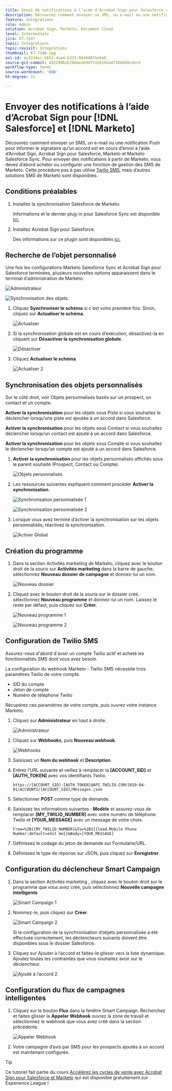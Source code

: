 ```yaml
---
title: Envoi de notifications à l’aide d’Acrobat Sign pour Salesforce et Marketo
description: Découvrez comment envoyer un SMS, un e-mail ou une notification Push pour informer le signataire qu’un accord est en cours d’envoi
feature: Integrations
role: Admin
solution: Acrobat Sign, Marketo, Document Cloud
level: Intermediate
jira: KT-7247
topic: Integrations
topic-revisit: Integrations
thumbnail: KT-7248.jpg
exl-id: ac3334ec-b65f-4ce4-b323-884948f5e0a6
source-git-commit: 452299b2b786beab9df7a5019da4f3840d9cdec9
workflow-type: tm+mt
source-wordcount: '688'
ht-degree: 1%

---
```


# Envoyer des notifications à l’aide d’Acrobat Sign pour [!DNL Salesforce] et [!DNL Marketo]

Découvrez comment envoyer un SMS, un e-mail ou une notification Push pour informer le signataire qu’un accord est en cours d’envoi à l’aide d’Acrobat Sign, Acrobat Sign pour Salesforce, Marketo et Marketo Salesforce Sync. Pour envoyer des notifications à partir de Marketo, vous devez d’abord acheter ou configurer une fonction de gestion des SMS de Marketo. Cette procédure pas à pas utilise [Twilio SMS](https://launchpoint.marketo.com/twilio/twilio-sms-for-marketo/), mais d’autres solutions SMS de Marketo sont disponibles.

## Conditions préalables

1. Installez la synchronisation Salesforce de Marketo.

   Informations et le dernier plug-in pour Salesforce Sync est disponible [ici.](https://experienceleague.adobe.com/docs/marketo/using/product-docs/crm-sync/salesforce-sync/understanding-the-salesforce-sync.html)

1. Installez Acrobat Sign pour Salesforce.

   Des informations sur ce plugin sont disponibles [ici.](https://helpx.adobe.com/ca/sign/using/salesforce-integration-installation-guide.html)

## Recherche de l’objet personnalisé

Une fois les configurations Marketo Salesforce Sync et Acrobat Sign pour Salesforce terminées, plusieurs nouvelles options apparaissent dans le terminal d’administration de Marketo.

![Administrateur](assets/adminTab.png)

![Synchronisation des objets](assets/salesforceAdmin.png)

1. Cliquez **Synchroniser le schéma** si c&#39;est votre première fois. Sinon, cliquez sur **Actualiser le schéma**.

   ![Actualiser](assets/refreshSchema1.png)

1. Si la synchronisation globale est en cours d’exécution, désactivez-la en cliquant sur **Désactiver la synchronisation globale**.

   ![Désactiver](assets/disableGlobal.png)

1. Cliquez **Actualiser le schéma**.

   ![Actualiser 2](assets/refreshSchema2.png)

## Synchronisation des objets personnalisés

Sur le côté droit, voir Objets personnalisés basés sur un prospect, un contact et un compte.

**Activer la synchronisation** pour les objets sous Piste si vous souhaitez le déclencher lorsqu’une piste est ajoutée à un accord dans Salesforce.

**Activer la synchronisation** pour les objets sous Contact si vous souhaitez déclencher lorsqu’un contact est ajouté à un accord dans Salesforce.

**Activer la synchronisation** pour les objets sous Compte si vous souhaitez le déclencher lorsqu’un compte est ajouté à un accord dans Salesforce.

1. **Activer la synchronisation** pour les objets personnalisés affichés sous le parent souhaité (Prospect, Contact ou Compte).

   ![Objets personnalisés](assets/customObjects.png)

1. Les ressources suivantes expliquent comment procéder **Activer la synchronisation**.

   ![Synchronisation personnalisée 1](assets/customObjectSync1.png)

   ![Synchronisation personnalisée 2](assets/customObjectSync2.png)

1. Lorsque vous avez terminé d’activer la synchronisation sur les objets personnalisés, réactivez la synchronisation.

   ![Activer Global](assets/enableGlobal.png)

## Création du programme

1. Dans la section Activités marketing de Marketo, cliquez avec le bouton droit de la souris sur **Activités marketing** dans la barre de gauche, sélectionnez **Nouveau dossier de campagne** et donnez-lui un nom.

   ![Nouveau dossier](assets/newFolder.png)

1. Cliquez avec le bouton droit de la souris sur le dossier créé, sélectionnez **Nouveau programme** et donnez-lui un nom. Laissez le reste par défaut, puis cliquez sur **Créer**.

   ![Nouveau programme 1](assets/newProgram1.png)

   ![Nouveau programme 2](assets/newProgram2.png)

## Configuration de Twilio SMS

Assurez-vous d&#39;abord d&#39;avoir un compte Twilio actif et acheté les fonctionnalités SMS dont vous avez besoin.

La configuration du webhook Marketo - Twilio SMS nécessite trois paramètres Twilio de votre compte.

- SID du compte
- Jeton de compte
- Numéro de téléphone Twilio

Récupérez ces paramètres de votre compte, puis ouvrez votre instance Marketo.

1. Cliquez sur **Administrateur** en haut à droite.

   ![Administrateur](assets/adminTab.png)

1. Cliquez sur **Webhooks**, puis **Nouveau webhook**.

   ![Webhooks](assets/webhooks.png)

1. Saisissez un **Nom du webhook** et **Description**.

1. Entrez l’URL suivante et veillez à remplacer la **[ACCOUNT_SID]** et **[AUTH_TOKEN]** avec vos identifiants Twilio.

   ```
   https://[ACCOUNT_SID]:[AUTH_TOKEN]@API.TWILIO.COM/2010-04-01/ACCOUNTS/[ACCOUNT_SID]/Messages.json
   ```

1. Sélectionner **POST** comme type de demande.

1. Saisissez les informations suivantes : **Modèle** et assurez-vous de remplacer **[MY_TWILIO_NUMBER]** avec votre numéro de téléphone Twilio et **[YOUR_MESSAGE]** avec un message de votre choix.

   ```
   From=%2B1[MY_TWILIO_NUMBER]&To=%2B1{{lead.Mobile Phone Number:default=edit me}}&Body=[YOUR_MESSAGE]
   ```

1. Définissez le codage du jeton de demande sur Formulaire/URL.

1. Définissez le type de réponse sur JSON, puis cliquez sur **Enregistrer**.

## Configuration du déclencheur Smart Campaign

1. Dans la section Activités marketing , cliquez avec le bouton droit sur le programme que vous avez créé, puis sélectionnez **Nouvelle campagne intelligente**.

   ![Smart Campaign 1](assets/smartCampaign1.png)

1. Nommez-le, puis cliquez sur **Créer**.

   ![Smart Campaign 2](assets/smartCampaign3.png)

   Si la configuration de la synchronisation d’objets personnalisée a été effectuée correctement, les déclencheurs suivants doivent être disponibles sous le dossier Salesforce.

1. Cliquez sur Ajouter à l’accord et faites-le glisser vers la liste dynamique. Ajoutez toutes les contraintes que vous souhaitez avoir sur le déclencheur.

   ![Ajouté à l’accord 2](assets/addedToAgreement2.png)

## Configuration du flux de campagnes intelligentes

1. Cliquez sur le bouton **Flux** dans la fenêtre Smart Campaign. Recherchez et faites glisser le **Appeler Webhook** ouvrez la zone de travail et sélectionnez le webhook que vous avez créé dans la section précédente.

   ![Appeler Webhook](assets/callWebhook.png)

1. Votre campagne d’avis par SMS pour les prospects ajoutés à un accord est maintenant configurée.

>[!TIP]
>
>Ce tutoriel fait partie du cours [Accélérez les cycles de vente avec Acrobat Sign pour Salesforce et Marketo](https://experienceleague.adobe.com/?recommended=Sign-U-1-2021.1) qui est disponible gratuitement sur Experience League !